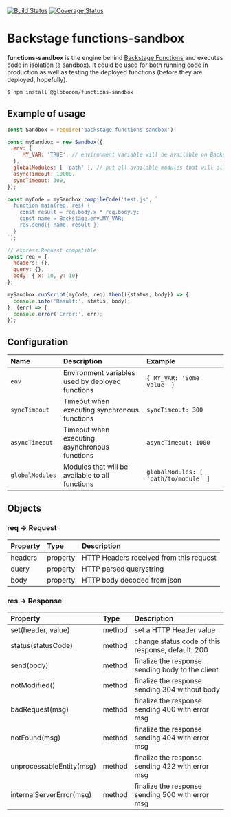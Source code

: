 [![Build Status](https://travis-ci.org/backstage/functions-sandbox.png?branch=master)](https://travis-ci.org/backstage/functions-sandbox)
[![Coverage Status](https://coveralls.io/repos/github/backstage/functions-sandbox/badge.svg?branch=master)](https://coveralls.io/github/backstage/functions-sandbox?branch=master)

# Backstage functions-sandbox

**functions-sandbox** is the engine behind [Backstage Functions](https://github.com/backstage/functions) and executes code in isolation (a sandbox). It could be used for both running code in production as well as testing the deployed functions (before they are deployed, hopefully).

```sh
$ npm install @globocom/functions-sandbox
```

## Example of usage

```javascript
const Sandbox = require('backstage-functions-sandbox');

const mySandbox = new Sandbox({
  env: {
     MY_VAR: 'TRUE', // environment variable will be available on Backstage.env.MY_VAR
  },
  globalModules: [ 'path' ], // put all available modules that will allow to import
  asyncTimeout: 10000,
  syncTimeout: 300,
});

const myCode = mySandbox.compileCode('test.js', `
  function main(req, res) {
    const result = req.body.x * req.body.y;
    const name = Backstage.env.MY_VAR;
    res.send({ name, result })
  }
`);

// express.Request compatible
const req = {
  headers: {},
  query: {},
  body: { x: 10, y: 10}
};

mySandbox.runScript(myCode, req).then(({status, body}) => {
  console.info('Result:', status, body);
}, (err) => {
  console.error('Error:', err);
});
```

## Configuration

| Name            | Description                                      | Example                               |
|:----------------|:-------------------------------------------------|:--------------------------------------|
| `env`           | Environment variables used by deployed functions | `{ MY_VAR: 'Some value' }`            |
| `syncTimeout`   | Timeout when executing synchronous functions     | `syncTimeout: 300`                    |
| `asyncTimeout`  | Timeout when executing asynchronous functions    | `asyncTimeout: 1000`                  |
| `globalModules` | Modules that will be available to all functions  | `globalModules: [ 'path/to/module' ]` |


## Objects

### req -> Request

| Property | Type     | Description                             |
|:---------|:---------|:----------------------------------------|
| headers  | property | HTTP Headers received from this request |
| query    | property | HTTP parsed querystring                 |
| body     | property | HTTP body decoded from json             |

### res -> Response

| Property                 | Type      | Description                                       |
|:-------------------------|:----------|:--------------------------------------------------|
| set(header, value)       | method    | set a HTTP Header value                           |
| status(statusCode)       | method    | change status code of this response, default: 200 |
| send(body)               | method    | finalize the response sending body to the client  |
| notModified()            | method    | finalize the response sending 304 without body    |
| badRequest(msg)          | method    | finalize the response sending 400 with error msg  |
| notFound(msg)            | method    | finalize the response sending 404 with error msg  |
| unprocessableEntity(msg) | method    | finalize the response sending 422 with error msg  |
| internalServerError(msg) | method    | finalize the response sending 500 with error msg  |
